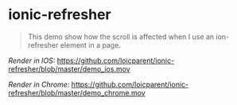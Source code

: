# ionic-refresher

> This demo show how the scroll is affected when I use an ion-refresher element in a page.

*Render in IOS:*
https://github.com/loicparent/ionic-refresher/blob/master/demo_ios.mov

*Render in Chrome:*
https://github.com/loicparent/ionic-refresher/blob/master/demo_chrome.mov

